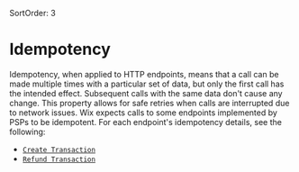 SortOrder: 3
# Idempotency

Idempotency, when applied to HTTP endpoints, means that a call can be made multiple times with a particular set of data, but only the first call has the intended effect. Subsequent calls with the same data don't cause any change. This property allows for safe retries when calls are interrupted due to network issues. Wix expects calls to some endpoints implemented by PSPs to be idempotent. For each endpoint's idempotency details, see the following:

+ [`Create Transaction`](https://dev.wix.com/docs/rest/api-reference/payment-provider-spi/processing-payments#idempotency)
+ [`Refund Transaction`](https://dev.wix.com/docs/rest/api-reference/payment-provider-spi/processing-refunds#idempotency)
